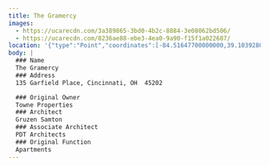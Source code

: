 ```yaml
---
title: The Gramercy
images:
  - https://ucarecdn.com/3a389865-3bd0-4b2c-8884-3e08062bd506/
  - https://ucarecdn.com/8236ae88-ebe3-4ea0-9a90-f15f1a022687/
location: '{"type":"Point","coordinates":[-84.51647700000000,39.10392800000000]}'
body: |
  ### Name
  The Gramercy
  ### Address
  135 Garfield Place, Cincinnati, OH  45202

  ### Original Owner
  Towne Properties
  ### Architect
  Gruzen Samton
  ### Associate Architect
  PDT Architects
  ### Original Function
  Apartments
---
```

